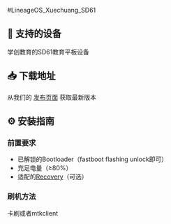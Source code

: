 #LineageOS_Xuechuang_SD61

## 📱 支持的设备
学创教育的SD61教育平板设备

## 📥 下载地址
从我们的 [发布页面](https://github.com/kelsuita/LineageOS_Xuechuang_SD61/releases) 获取最新版本

## ⚙️ 安装指南

### 前置要求
- 已解锁的Bootloader（fastboot flashing unlock即可）
- 充足电量（≥80%）
- 适配的[Recovery](https://github.com/kelsuita/Action-TWRP-builder/releases)（可选）

### 刷机方法
卡刷或者mtkclient
